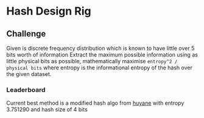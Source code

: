 # Hash Design Rig

## Challenge
Given is discrete frequency distribution which is known to have little over 5 bits worth of information
Extract the maximum possible information using as little physical bits as possible,
mathematically maximise `entropy^2 / physical bits` where entropy is the informational entropy of the hash
over the given dataset.

### Leaderboard

Current best method is a modified hash algo from [huyane](https://github.com/HuyaneMatsu) with entropy 3.751290 and hash size of 4 bits